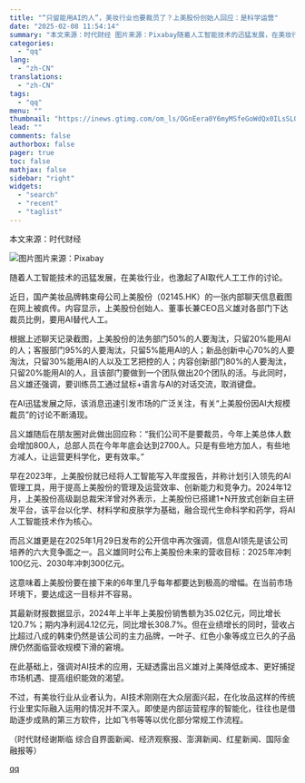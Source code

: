 ```yaml
---
title: "“只留能用AI的人”，美妆行业也要裁员了？上美股份创始人回应：是科学运营"
date: "2025-02-08 11:54:14"
summary: "本文来源：时代财经 图片来源：Pixabay随着人工智能技术的迅猛发展，在美妆行业，也激起了AI取代..."
categories:
  - "qq"
lang:
  - "zh-CN"
translations:
  - "zh-CN"
tags:
  - "qq"
menu: ""
thumbnail: "https://inews.gtimg.com/om_ls/OGnEera0Y6myMSfeGoWdQx0ILsSLOkrbvspGhg1X7wfqEAA_640360/0"
lead: ""
comments: false
authorbox: false
pager: true
toc: false
mathjax: false
sidebar: "right"
widgets:
  - "search"
  - "recent"
  - "taglist"
---
```


本文来源：时代财经

![图片](https://inews.gtimg.com/om_bt/OS7Kw8fEBO1Y5TnWRyKOzrSATSYv61as9wFT-3h_--kRgAA/641)图片来源：Pixabay

随着人工智能技术的迅猛发展，在美妆行业，也激起了AI取代人工工作的讨论。

近日，国产美妆品牌韩束母公司上美股份（02145.HK）的一张内部聊天信息截图在网上被疯传。内容显示，上美股份创始人、董事长兼CEO吕义雄对各部门下达裁员比例，要用AI替代人工。

根据上述聊天记录截图，上美股份的法务部门50%的人要淘汰，只留20%能用AI的人；客服部门95%的人要淘汰，只留5%能用AI的人；新品创新中心70%的人要淘汰，只留30%能用AI的人以及工艺把控的人；内容创新部门80%的人要淘汰，只留20%能用AI的人，且该部门要做到一个团队做出20个团队的活。与此同时，吕义雄还强调，要训练员工通过鼠标+语言与AI的对话交流，取消键盘。

在AI迅猛发展之际，该消息迅速引发市场的广泛关注，有关“上美股份因AI大规模裁员”的讨论不断涌现。

吕义雄随后在朋友圈对此做出回应称：“我们公司不是要裁员，今年上美总体人数会增加800人，总部人员在今年年底会达到2700人。只是有些地方加人，有些地方减人，让运营更科学化，更有效率。”

早在2023年，上美股份就已经将人工智能写入年度报告，并称计划引入领先的AI管理工具，用于提高上美股份的管理及运营效率、创新能力和竞争力。2024年12月，上美股份高级副总裁宋洋曾对外表示，上美股份已搭建1+N开放式创新自主研发平台，该平台以化学、材料学和皮肤学为基础，融合现代生命科学和药学，将AI人工智能技术作为核心。

而吕义雄更是在2025年1月29日发布的公开信中再次强调，信息AI领先是该公司培养的六大竞争面之一。吕义雄同时公布上美股份未来的营收目标：2025年冲刺100亿元、2030年冲刺300亿元。

这意味着上美股份要在接下来的6年里几乎每年都要达到极高的增幅。在当前市场环境下，要达成这一目标并不容易。

其最新财报数据显示，2024年上半年上美股份销售额为35.02亿元，同比增长120.7%；期内净利润4.12亿元，同比增长308.7%。但在业绩增长的同时，营收占比超过八成的韩束仍然是该公司的主力品牌，一叶子、红色小象等成立已久的子品牌仍然面临营收规模下滑的窘境。

在此基础上，强调对AI技术的应用，无疑透露出吕义雄对上美降低成本、更好捕捉市场机遇、提高组织能效的渴望。

不过，有美妆行业从业者认为，AI技术刚刚在大众层面兴起，在化妆品这样的传统行业里实际融入运用的情况并不深入。即使是内部运营程序的智能化，往往也是借助逐步成熟的第三方软件，比如飞书等等以优化部分常规工作流程。

（时代财经谢斯临 综合自界面新闻、经济观察报、澎湃新闻、红星新闻、国际金融报等）

[qq](https://new.qq.com/rain/a/20250208A03K6P00)
